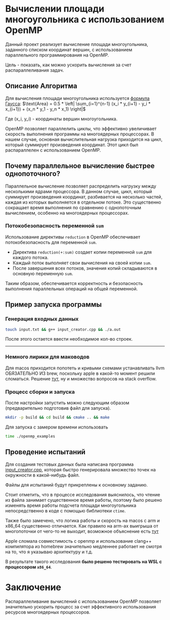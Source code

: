 # Вычислении площади многоугольника с использованием OpenMP

Данный проект реализует вычисление площади многоугольника, заданного списком координат вершин, 
с использованием параллельного программирования на OpenMP. 

Цель - показать, как можно ускорить вычисления за счет распараллеливания задач.

## Описание Алгоритма
Для вычисления площади многоугольника используется [формула Гаусса](https://ru.wikipedia.org/wiki/%D0%A4%D0%BE%D1%80%D0%BC%D1%83%D0%BB%D0%B0_%D0%BF%D0%BB%D0%BE%D1%89%D0%B0%D0%B4%D0%B8_%D0%93%D0%B0%D1%83%D1%81%D1%81%D0%B0):
$\text{Area} = 0.5 * \left| \sum_{i=1}^{n-1} (x_i * y_{i+1} - y_i * x_{i+1}) + (x_n * y_1 - y_n * x_1) \right|$

Где (x_i, y_i) - координаты вершин многоугольника.

OpenMP позволяет параллелить циклы, что эффективно увеличивает скорость выполнения программы на многоядерных процессорах. 
В нашем случае, основная вычислительная нагрузка приходится на цикл, который суммирует произведения координат. 
Этот цикл был распараллелен с использованием OpenMP.

## Почему параллельное вычисление быстрее однопоточного?
Параллельное вычисление позволяет распределить нагрузку между несколькими ядрами процессора. 
В данном случае, цикл, который суммирует произведения координат, разбивается на несколько частей, 
каждая из которых выполняется в отдельном потоке. Это существенно сокращает время выполнения по сравнению с однопоточным вычислением, 
особенно на многоядерных процессорах.

### Потокобезопасность переменной `sum`
Использование директивы `reduction` в OpenMP обеспечивает потокобезопасность для переменной `sum`.

- Директива `reduction(+:sum)` создает копии переменной `sum` для каждого потока.
- Каждый поток выполняет свои вычисления на своей копии `sum`.
- После завершения всех потоков, значения копий складываются в основную переменную `sum`.

Таким образом, обеспечивается корректность и безопасность выполнения параллельных операций на общей переменной.

## Пример запуска программы

### Генерация входных данных

```bash
touch input.txt && g++ input_creator.cpp && ./a.out
```

После этого остается ввести необходимое кол-во строек.

---

### Немного лирики для маководов

Для macos приходится попотеть и кривыми схемами устанавливать llvm ОБЯЗАТЕЛЬНО ИЗ brew, поскольку apple
в какой-то момент решили сломаться. Решение [тут](https://gist.github.com/ijleesw/4f863543a50294e3ba54acf588a4a421), 
ну и множество вопросов на stack overflow.

### Процесс сборки и запуска
После настройки запустить можно следующим образом (предварительно подготовив файл для запуска).

```bash
mkdir -p build && cd build && cmake .. && make
```

Для запуска с замером времени использовать

```bash
time ./openmp_examples
```

## Проведение испытаний

Для создания тестовых данных была написана программа [input_creator.cpp](input_creator.cpp), 
которая быстро генерировала множество точек на окружности в какой-нибудь файл.

Файлы для испытаний будут прикреплены к основному заданию.

Стоит отметить, что в процессе исследования выяснилось, что чтение из файла занимает существенное время работы, 
поэтому было решено изменять время работы подсчета площади многоугольника непосредственно в коде с помощью библиотеки `ctime`.

Также было замечено, что логика работы и скорость на macos с arm и x86_64 существенно отличается. Как правило на arm-ах 
выигрыша от многопоточки от чего-то не выходит, возможное объяснение есть [тут](https://stackoverflow.com/questions/73591488/c-code-compiled-using-homebrews-clang-on-macos-apple-silicon-runs-significant)

Apple сломала совместимость с openmp и использование clang++ компилятора из homebrew значительно медленнее работает не смотря
на то, что я указываю архитектуру и т.д.

В результате такого исследования **было решено тестировать на WSL с процессором `x86_64`**.


# Заключение
Распараллеливание вычислений с использованием OpenMP позволяет значительно ускорить процесс 
за счет эффективного использования ресурсов многоядерных процессоров.
